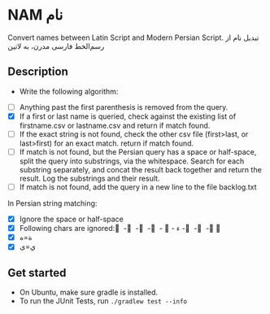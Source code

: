# NAM نام
Convert names between Latin Script and Modern Persian Script.
تبدیل نام از رسم‌الخط فارسی مدرن، به لاتین


## Description

* Write the following algorithm: 

* [ ] Anything past the first parenthesis is removed from the query.
* [x] If a first or last name is queried, check against the existing list of firstname.csv or lastname.csv and return if match found.
* [ ] If the exact string is not found, check the other csv file (first>last, or last>first) for an exact match. return if match found.
* [ ] If match is not found, but the Persian query has a space or half-space, split the query into substrings, via the whitespace. Search for each substring separately, and concat the result back together and return the result. Log the substrings and their result.
* [ ] If match is not found, add the query in a new line to the file backlog.txt

In Persian string matching:
* [x] Ignore the space or half-space
* [x] Following chars are ignored: َ  - ُ  -  ِ  -  ّ  - ، -  ء - ً  - ٌ  - ٍ   ّ
* [x] ة=ه
* [x] ي=ی

## Get started
* On Ubuntu, make sure gradle is installed.
* To run the JUnit Tests, run `./gradlew test --info`